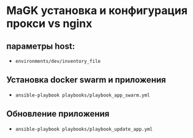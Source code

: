 # MaGK установка и конфигурация прокси vs nginx





## параметры host:<br>
*   `environments/dev/inventory_file`
  
## Установка docker swarm и приложения

* `ansible-playbook playbooks/playbook_app_swarm.yml`

## Обновление приложения

* `ansible-playbook playbooks/playbook_update_app.yml`
